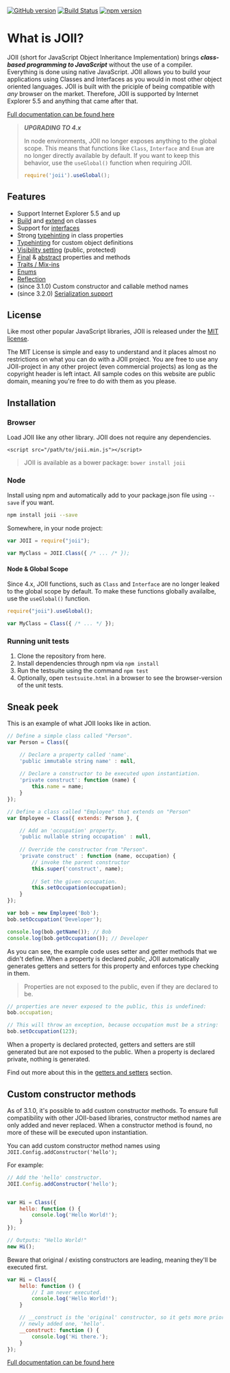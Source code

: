 [![GitHub version](https://badge.fury.io/gh/haroldiedema%2Fjoii.svg)](https://badge.fury.io/gh/haroldiedema%2Fjoii) [![Build Status](https://scrutinizer-ci.com/g/haroldiedema/joii/badges/build.png?b=master)](https://scrutinizer-ci.com/g/haroldiedema/joii/build-status/master) [![npm version](https://badge.fury.io/js/joii.svg)](https://badge.fury.io/js/joii) 

# What is JOII?

JOII (short for JavaScript Object Inheritance Implementation) brings ***class-
based programming to JavaScript*** without the use of a compiler. Everything
is done using native JavaScript. JOII allows you to build your applications 
using Classes and Interfaces as you would in most other object oriented 
languages. JOII is built with the priciple of being compatible with _any_ 
browser on the market. Therefore, JOII is supported by Internet Explorer
5.5 and anything that came after that.

[Full documentation can be found here](https://joii.harold.info/)

> ***UPGRADING TO 4.x***
>
> In node environments, JOII no longer exposes anything to the
> global scope. This means that functions like `Class`, `Interface` and `Enum` are no longer
> directly available by default. If you want to keep this behavior, use the `useGlobal()`
> function when requiring JOII.
> ```javascript
> require('joii').useGlobal();
> ```


## Features

 * Support Internet Explorer 5.5 and up
 * [Build](https://joii.harold.info/class/introduction) and [extend](https://joii.harold.info/class/inheritance) on classes
 * Support for [interfaces](https://joii.harold.info/interface/introduction)
 * Strong [typehinting](https://joii.harold.info/meta/types) in class properties
 * [Typehinting](https://joii.harold.info/meta/types) for custom object definitions
 * [Visibility setting](https://joii.harold.info/meta/visibility) (public, protected)
 * [Final](https://joii.harold.info/meta/final) & [abstract](https://joii.harold.info/meta/abstract) properties and methods
 * [Traits / Mix-ins](https://joii.harold.info/class/traits)
 * [Enums](https://joii.harold.info/enum/introduction)
 * [Reflection](https://joii.harold.info/reflection/introduction)
 * (since 3.1.0) Custom constructor and callable method names
 * (since 3.2.0) [Serialization support](https://joii.harold.info/class/serialization)

## License

Like most other popular JavaScript libraries, JOII is released under the [MIT license](https://en.wikipedia.org/wiki/MIT_License).

The MIT License is simple and easy to understand and it places almost no restrictions on what you can do with a JOII project.
You are free to use any JOII-project in any other project (even commercial projects) as long as the copyright header is left intact.
All sample codes on this website are public domain, meaning you're free to do with them as you please.

## Installation

### Browser

Load JOII like any other library. JOII does not require any dependencies.
```markup
<script src="/path/to/joii.min.js"></script>
```
> JOII is available as a bower package: `bower install joii`

### Node

Install using npm and automatically add to your package.json file using `--save` if you want.
```sh
npm install joii --save
```
Somewhere, in your node project:
```javascript
var JOII = require("joii");

var MyClass = JOII.Class({ /* ... /* });
```

#### Node & Global Scope
Since 4.x, JOII functions, such as `Class` and `Interface` are no longer leaked to the global
scope by default. To make these functions globally availalbe, use the `useGlobal()` function.
```javascript
require("joii").useGlobal();

var MyClass = Class({ /* ... */ });
```

### Running unit tests

1. Clone the repository from here.
2. Install dependencies through npm via `npm install`
3. Run the testsuite using the command `npm test`
4. Optionally, open `testsuite.html` in a browser to see the browser-version of the unit tests.


## Sneak peek

This is an example of what JOII looks like in action.

```javascript
// Define a simple class called "Person".
var Person = Class({

    // Declare a property called 'name'.
    'public immutable string name' : null,
    
    // Declare a constructor to be executed upon instantiation.
    'private construct': function (name) {
        this.name = name;
    }
});

// Define a class called "Employee" that extends on "Person"
var Employee = Class({ extends: Person }, {

    // Add an 'occupation' property.
    'public nullable string occupation' : null,
    
    // Override the constructor from "Person".
    'private construct' : function (name, occupation) {
        // invoke the parent constructor
        this.super('construct', name);
        
        // Set the given occupation.
        this.setOccupation(occupation);
    }
});

var bob = new Employee('Bob');
bob.setOccupation('Developer');

console.log(bob.getName()); // Bob
console.log(bob.getOccupation()); // Developer
```

As you can see, the example code uses setter and getter methods that we didn't
define. When a property is declared *public*, JOII automatically generates
getters and setters for this property and enforces type checking in them. 

> Properties are not exposed to the public, even if they are declared to be.

```javascript
// properties are never exposed to the public, this is undefined:
bob.occupation;

// This will throw an exception, because occupation must be a string:
bob.setOccupation(123);
```

When a property is declared protected, getters and setters are still generated
but are not exposed to the public. When a property is declared private, nothing
is generated.

Find out more about this in the [getters and setters](https://joii.harold.info/class/getters-and-setters)
section.

## Custom constructor methods

As of 3.1.0, it's possible to add custom constructor methods. To ensure full
compatibility with other JOII-based libraries, constructor method names are
only added and never replaced. When a constructor method is found, no more of
these will be executed upon instantiation.

You can add custom constructor method names using `JOII.Config.addConstructor('hello');`

For example:

```javascript
// Add the 'hello' constructor.
JOII.Config.addConstructor('hello');


var Hi = Class({
    hello: function () {
        console.log('Hello World!');
    }
});

// Outputs: "Hello World!"
new Hi();
```

Beware that original / existing constructors are leading, meaning they'll be
executed first.

```javascript
var Hi = Class({
    hello: function () {
        // I am never executed.
        console.log('Hello World!');
    }

    // __construct is the 'original' constructor, so it gets more priority over the
    // newly added one, 'hello'.
    __construct: function () {
        console.log('Hi there.');
    }
});
```

[Full documentation can be found here](https://joii.harold.info/)
